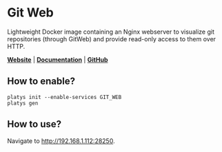 # Git Web

Lightweight Docker image containing an Nginx webserver to visualize git repositories (through GitWeb) and provide read-only access to them over HTTP.

**[Website](https://git-scm.com/book/en/v2/Git-on-the-Server-GitWeb)** | **[Documentation](https://git-scm.com/book/en/v2/Git-on-the-Server-GitWeb)** | **[GitHub](https://github.com/rockstorm101/gitweb-docker)**

## How to enable?

```
platys init --enable-services GIT_WEB
platys gen
```

## How to use?

Navigate to <http://192.168.1.112:28250>.




